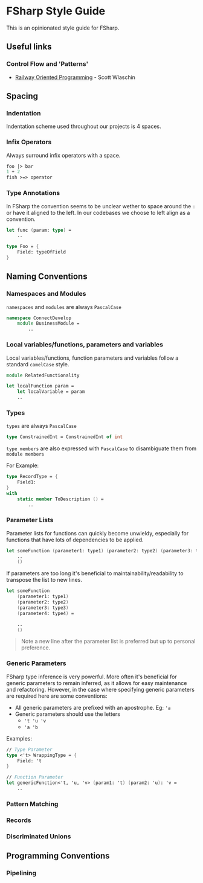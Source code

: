 # FSharp Style Guide
This is an opinionated style guide for FSharp.

## Useful links
### Control Flow and 'Patterns'
- [Railway Oriented Programming](https://fsharpforfunandprofit.com/posts/recipe-part2/) - Scott Wlaschin

## Spacing
### Indentation
Indentation scheme used throughout our projects is 4 spaces.

### Infix Operators
Always surround infix operators with a space.
```fsharp
foo |> bar
1 + 2
fish >=> operator
```

### Type Annotations
In FSharp the convention seems to be unclear wether to space around the `:` or have it aligned to the left. In our codebases we choose to left align as a convention.
```fsharp
let func (param: type) =
    ..

type Foo = {
    Field: typeOfField
}
```


## Naming Conventions
### Namespaces and Modules
`namespaces` and `modules` are always `PascalCase`
```fsharp
namespace ConnectDevelop
    module BusinessModule =
        ..
```

### Local variables/functions, parameters and variables
Local variables/functions, function parameters and variables follow a standard `camelCase` style.
```fsharp
module RelatedFunctionality

let localFunction param =
    let localVariable = param
    ..
```

### Types
`types` are always `PascalCase`

```fsharp
type ConstrainedInt = ConstrainedInt of int
```

`type members` are also expressed with `PascalCase` to disambiguate them from `module members`

For Example:
```fsharp
type RecordType = {
    Field1:
}
with
    static member ToDescription () =
        ..
```

### Parameter Lists
Parameter lists for functions can quickly become unwieldy, especially for functions that have lots of dependencies to be applied.
```fsharp
let someFunction (parameter1: type1) (parameter2: type2) (parameter3: type3) (parameter4: type4) =
    ..
    ()
```
If parameters are too long it's beneficial to maintainability/readability to transpose the list to new lines.

```fsharp
let someFunction
    (parameter1: type1)
    (parameter2: type2)
    (parameter3: type3)
    (parameter4: type4) =

    ..
    ()
```
> Note a new line after the parameter list is preferred but up to personal preference.

### Generic Parameters
FSharp type inference is very powerful. More often it's beneficial for generic parameters to remain inferred, as it allows for easy maintenance and refactoring. However, in the case where specifying generic parameters are required here are some conventions:
- All generic parameters are prefixed with an apostrophe. Eg: `'a`
- Generic parameters should use the letters
    - `'t 'u 'v`
    - `'a 'b`

Examples:
```fsharp
// Type Parameter
type <'t> WrappingType = {
    Field: 't
}

// Function Parameter
let genericFunction<'t, 'u, 'v> (param1: 't) (param2: 'u): 'v =
    ..
```

### Pattern Matching

### Records
### Discriminated Unions


## Programming Conventions

### Pipelining

